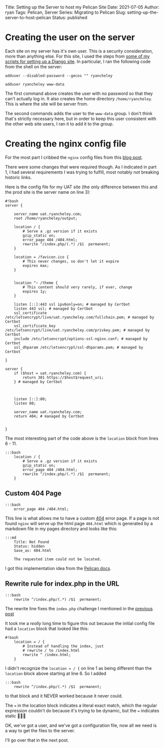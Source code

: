 Title: Setting up the Server to host my Pelican Site
Date: 2021-07-05
Author: ryan
Tags: Pelican, Server
Series: Migrating to Pelican
Slug: setting-up-the-server-to-host-pelican
Status: published

# Creating the user on the server

Each site on my server has it's own user. This is a security consideration, more than anything else. For this site, I used the steps from [some of my scripts for setting up a Django site](https://www.ryancheley.com/2021/02/21/automating-the-deployment/). In particular, I ran the following code from the shell on the server:

```
adduser --disabled-password --gecos "" ryancheley

adduser ryancheley www-data
```

The first command above creates the user with no password so that they can't actually log in. It also creates the home directory `/home/ryancheley`. This is where the site will be server from.

The second commands adds the user to the `www-data` group. I don't think that's strictly necessary here, but in order to keep this user consistent with the other web site users, I ran it to add it to the group.

# Creating the nginx config file

For the most part I cribbed the `nginx` config files from this [blog post](https://michael.lustfield.net/nginx/blog-with-pelican-and-nginx).

There were some changes that were required though. As I indicated in part 1, I had several requirements I was trying to fulfill, most notably not breaking historic links.

Here is the config file for my UAT site (the only difference between this and the prod site is the server name on line 3):

    #!bash
    server {

        server_name uat.ryancheley.com;
        root /home/ryancheley/output;

        location / {
            # Serve a .gz version if it exists
            gzip_static on;
            error_page 404 /404.html;
            rewrite ^/index.php/(.*) /$1  permanent;
        }

        location = /favicon.ico {
            # This never changes, so don't let it expire
            expires max;
        }


        location ^~ /theme {
            # This content should very rarely, if ever, change
            expires 1y;
        }

        listen [::]:443 ssl ipv6only=on; # managed by Certbot
        listen 443 ssl; # managed by Certbot
        ssl_certificate /etc/letsencrypt/live/uat.ryancheley.com/fullchain.pem; # managed by Certbot
        ssl_certificate_key /etc/letsencrypt/live/uat.ryancheley.com/privkey.pem; # managed by Certbot
        include /etc/letsencrypt/options-ssl-nginx.conf; # managed by Certbot
        ssl_dhparam /etc/letsencrypt/ssl-dhparams.pem; # managed by Certbot

    }

    server {
        if ($host = uat.ryancheley.com) {
            return 301 https://$host$request_uri;
        } # managed by Certbot



        listen [::]:80;
        listen 80;

        server_name uat.ryancheley.com;
        return 404; # managed by Certbot


    }


The most interesting part of the code above is the `location` block from lines 6 - 11.

    :::bash
        location / {
            # Serve a .gz version if it exists
            gzip_static on;
            error_page 404 /404.html;
            rewrite ^/index.php/(.*) /$1  permanent;
        }


## Custom 404 Page

    :::bash
        error_page 404 /404.html;

This line is what allows me to have a custom [404](https://developer.mozilla.org/en-US/docs/Web/HTTP/Status/404) error page. If a page is not found `nginx` will serve up the html page `404.html` which is generated by a markdown file in my pages directory and looks like this:

    :::md
        Title: Not Found
        Status: hidden
        Save_as: 404.html

        The requested item could not be located.

I got this implementation idea from the [Pelican docs](https://docs.getpelican.com/en/4.6.0/tips.html?highlight=404#custom-404-pages).


## Rewrite rule for index.php in the URL

    :::bash
        rewrite ^/index.php/(.*) /$1  permanent;

The rewrite line fixes the `index.php` challenge I mentioned in the [previous post](https://www.ryancheley.com/2021/07/02/migrating-to-pelican-from-wordpress/)

It took me a *really* long time to figure this out because the initial config file had a `location` block that looked like this:

    #!bash
        location = / {
            # Instead of handling the index, just
            # rewrite / to /index.html
            rewrite ^ /index.html;
        }

I didn't recognize the `location = / {` on line 1 as being different than the `location` block above starting at line 6. So I added

    :::bash
        rewrite ^/index.php/(.*) /$1  permanent;

to that block and it NEVER worked because it never could.

The `=` in the location block indicates a literal exact match, which the regular expression couldn't do because it's trying to be dynamic, but the `=` indicates static 🤦🏻‍♂️

OK, we've got a user, and we've got a configuration file, now all we need is a way to get the files to the server.

I'll go over that in the next post.
